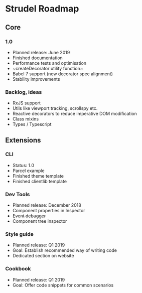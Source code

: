 # Strudel Roadmap

## Core

### 1.0

* Planned release: June 2019
* Finished documentation
* Performance tests and optimisation
* ~createDecorator utility function~
* Babel 7 support (new decorator spec alignment)
* Stability improvements

### Backlog, ideas
* RxJS support
* Utils like viewport tracking, scrollspy etc.
* Reactive decorators to reduce imperative DOM modification
* Class mixins 
* Types / Typescript

## Extensions

### CLI
* Status: 1.0
* Parcel example
* Finished theme template
* Finished clientlib template

### Dev Tools

* Planned release: December 2018
* Component properties in Inspector
* ~~Event debugger~~
* Component tree inspector

### Style guide

* Planned release: Q1 2019
* Goal: Establish recommended way of writing code
* Dedicated section on website

### Cookbook

* Planned release: Q1 2019
* Goal: Offer code snippets for common scenarios

